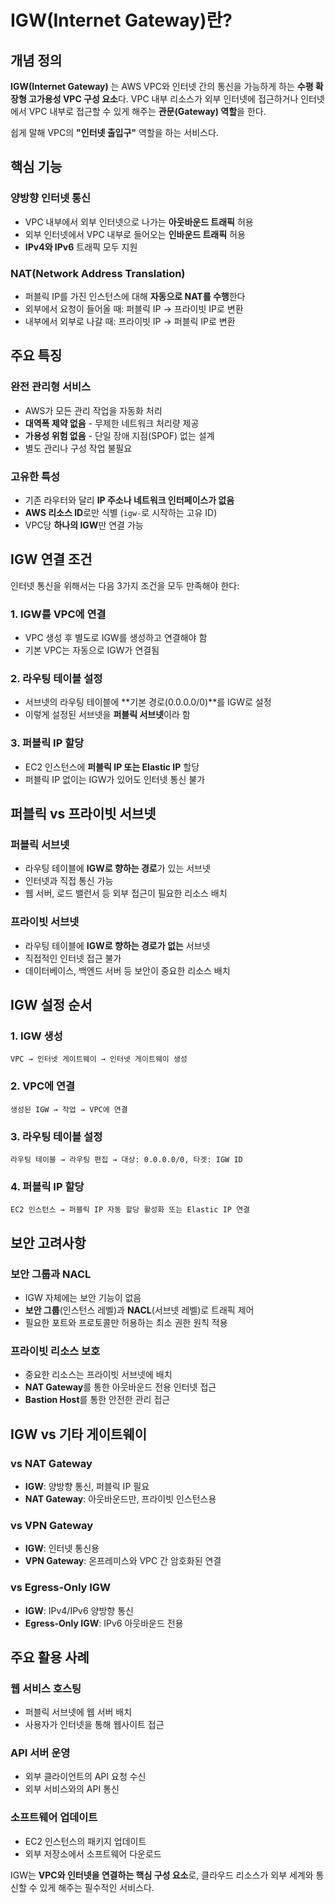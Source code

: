 # IGW(Internet Gateway)란?

## 개념 정의
**IGW(Internet Gateway)** 는 AWS VPC와 인터넷 간의 통신을 가능하게 하는 **수평 확장형 고가용성 VPC 구성 요소**다. VPC 내부 리소스가 외부 인터넷에 접근하거나 인터넷에서 VPC 내부로 접근할 수 있게 해주는 **관문(Gateway) 역할**을 한다.

쉽게 말해 VPC의 **"인터넷 출입구"** 역할을 하는 서비스다.

## 핵심 기능

### **양방향 인터넷 통신**
- VPC 내부에서 외부 인터넷으로 나가는 **아웃바운드 트래픽** 허용
- 외부 인터넷에서 VPC 내부로 들어오는 **인바운드 트래픽** 허용
- **IPv4와 IPv6** 트래픽 모두 지원

### **NAT(Network Address Translation)**
- 퍼블릭 IP를 가진 인스턴스에 대해 **자동으로 NAT를 수행**한다
- 외부에서 요청이 들어올 때: 퍼블릭 IP → 프라이빗 IP로 변환
- 내부에서 외부로 나갈 때: 프라이빗 IP → 퍼블릭 IP로 변환

## 주요 특징

### **완전 관리형 서비스**
- AWS가 모든 관리 작업을 자동화 처리
- **대역폭 제약 없음** - 무제한 네트워크 처리량 제공
- **가용성 위험 없음** - 단일 장애 지점(SPOF) 없는 설계
- 별도 관리나 구성 작업 불필요

### **고유한 특성**
- 기존 라우터와 달리 **IP 주소나 네트워크 인터페이스가 없음**
- **AWS 리소스 ID**로만 식별 (`igw-`로 시작하는 고유 ID)
- VPC당 **하나의 IGW**만 연결 가능

## IGW 연결 조건

인터넷 통신을 위해서는 다음 3가지 조건을 모두 만족해야 한다:

### **1. IGW를 VPC에 연결**
- VPC 생성 후 별도로 IGW를 생성하고 연결해야 함
- 기본 VPC는 자동으로 IGW가 연결됨

### **2. 라우팅 테이블 설정**
- 서브넷의 라우팅 테이블에 **기본 경로(0.0.0.0/0)**를 IGW로 설정
- 이렇게 설정된 서브넷을 **퍼블릭 서브넷**이라 함

### **3. 퍼블릭 IP 할당**
- EC2 인스턴스에 **퍼블릭 IP 또는 Elastic IP** 할당
- 퍼블릭 IP 없이는 IGW가 있어도 인터넷 통신 불가

## 퍼블릭 vs 프라이빗 서브넷

### **퍼블릭 서브넷**
- 라우팅 테이블에 **IGW로 향하는 경로**가 있는 서브넷
- 인터넷과 직접 통신 가능
- 웹 서버, 로드 밸런서 등 외부 접근이 필요한 리소스 배치

### **프라이빗 서브넷**
- 라우팅 테이블에 **IGW로 향하는 경로가 없는** 서브넷
- 직접적인 인터넷 접근 불가
- 데이터베이스, 백엔드 서버 등 보안이 중요한 리소스 배치

## IGW 설정 순서

### **1. IGW 생성**
```
VPC → 인터넷 게이트웨이 → 인터넷 게이트웨이 생성
```

### **2. VPC에 연결**
```
생성된 IGW → 작업 → VPC에 연결
```

### **3. 라우팅 테이블 설정**
```
라우팅 테이블 → 라우팅 편집 → 대상: 0.0.0.0/0, 타겟: IGW ID
```

### **4. 퍼블릭 IP 할당**
```
EC2 인스턴스 → 퍼블릭 IP 자동 할당 활성화 또는 Elastic IP 연결
```

## 보안 고려사항

### **보안 그룹과 NACL**
- IGW 자체에는 보안 기능이 없음
- **보안 그룹**(인스턴스 레벨)과 **NACL**(서브넷 레벨)로 트래픽 제어
- 필요한 포트와 프로토콜만 허용하는 최소 권한 원칙 적용

### **프라이빗 리소스 보호**
- 중요한 리소스는 프라이빗 서브넷에 배치
- **NAT Gateway**를 통한 아웃바운드 전용 인터넷 접근
- **Bastion Host**를 통한 안전한 관리 접근

## IGW vs 기타 게이트웨이

### **vs NAT Gateway**
- **IGW**: 양방향 통신, 퍼블릭 IP 필요
- **NAT Gateway**: 아웃바운드만, 프라이빗 인스턴스용

### **vs VPN Gateway**
- **IGW**: 인터넷 통신용
- **VPN Gateway**: 온프레미스와 VPC 간 암호화된 연결

### **vs Egress-Only IGW**
- **IGW**: IPv4/IPv6 양방향 통신
- **Egress-Only IGW**: IPv6 아웃바운드 전용

## 주요 활용 사례

### **웹 서비스 호스팅**
- 퍼블릭 서브넷에 웹 서버 배치
- 사용자가 인터넷을 통해 웹사이트 접근

### **API 서버 운영**
- 외부 클라이언트의 API 요청 수신
- 외부 서비스와의 API 통신

### **소프트웨어 업데이트**
- EC2 인스턴스의 패키지 업데이트
- 외부 저장소에서 소프트웨어 다운로드

IGW는 **VPC와 인터넷을 연결하는 핵심 구성 요소**로, 클라우드 리소스가 외부 세계와 통신할 수 있게 해주는 필수적인 서비스다.
